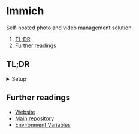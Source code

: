 # Immich

Self-hosted photo and video management solution.

1. [TL;DR](#tldr)
1. [Further readings](#further-readings)

## TL;DR

<details>
  <summary>Setup</summary>

```sh
curl -O 'https://github.com/immich-app/immich/releases/latest/download/docker-compose.yml' \
&& curl -o '.env' 'https://github.com/immich-app/immich/releases/latest/download/example.env' \
&& curl -O 'https://github.com/immich-app/immich/releases/latest/download/hwaccel.transcoding.yml' \
&& curl -O 'https://github.com/immich-app/immich/releases/latest/download/hwaccel.ml.yml' \
&& docker compose up -d \
&& xdg-open 'http://localhost:2283'
```

The composition uses `.env` for configuration.<br/>
Refer the [Environment Variables] documentation page for the available environment variables.
</details>

<!-- Uncomment if used
<details>
  <summary>Usage</summary>

```sh
```

</details>
-->

<!-- Uncomment if used
<details>
  <summary>Real world use cases</summary>

```sh
```

</details>
-->

## Further readings

- [Website]
- [Main repository]
- [Environment Variables]

<!--
  Reference
  ═╬═Time══
  -->

<!-- In-article sections -->
<!-- Knowledge base -->
<!-- Files -->
<!-- Upstream -->
[environment variables]: https://immich.app/docs/install/environment-variables
[main repository]: https://github.com/immich-app/immich
[website]: https://immich.app/

<!-- Others -->
